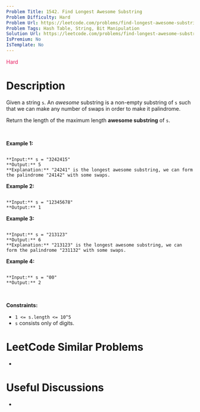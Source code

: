 ```yaml
---
Problem Title: 1542. Find Longest Awesome Substring
Problem Difficulty: Hard
Problem Url: https://leetcode.com/problems/find-longest-awesome-substring/
Problem Tags: Hash Table, String, Bit Manipulation
Solution Url: https://leetcode.com/problems/find-longest-awesome-substring/solution/
IsPremium: No
IsTemplate: No
---
```


<span style="color: rgb(233, 30, 99);">Hard</span>

# Description

Given a string `s`. An *awesome* substring is a non-empty substring of `s` such that we can make any number of swaps in order to make it palindrome.


Return the length of the maximum length **awesome substring** of `s`.


 


**Example 1:**



```

**Input:** s = "3242415"
**Output:** 5
**Explanation:** "24241" is the longest awesome substring, we can form the palindrome "24142" with some swaps.

```

**Example 2:**



```

**Input:** s = "12345678"
**Output:** 1

```

**Example 3:**



```

**Input:** s = "213123"
**Output:** 6
**Explanation:** "213123" is the longest awesome substring, we can form the palindrome "231132" with some swaps.

```

**Example 4:**



```

**Input:** s = "00"
**Output:** 2

```

 


**Constraints:**


* `1 <= s.length <= 10^5`
* `s` consists only of digits.




# LeetCode Similar Problems

- []()

# Useful Discussions

- []()
